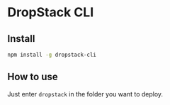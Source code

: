 # DropStack CLI

## Install

```bash
npm install -g dropstack-cli
```

## How to use

Just enter `dropstack` in the folder you want to deploy.
